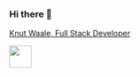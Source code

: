 ### Hi there 👋

[Knut Waale, Full Stack Developer](https://github.com/kwaale/kwaale/blob/main/assets/FullStackDeveloper.gif)

<img src="hhttps://github.com/kwaale/kwaale/blob/main/assets/FullStackDeveloper.gif" width="40" height="40" />
<!--
**kwaale/kwaale** is a ✨ _special_ ✨ repository because its `README.md` (this file) appears on your GitHub profile.

Here are some ideas to get you started:

- 🔭 I’m currently working on ...
- 🌱 I’m currently learning ...
- 👯 I’m looking to collaborate on ...
- 🤔 I’m looking for help with ...
- 💬 Ask me about ...
- 📫 How to reach me: ...
- 😄 Pronouns: ...
- ⚡ Fun fact: ...
-->
